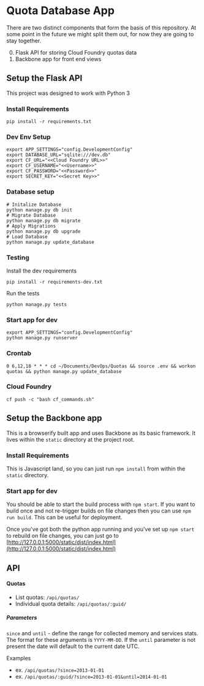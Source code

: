# Quota Database App
There are two distinct components that form the basis of this repository. At some point in the future we might split them out, for now they are going to stay together.

0. Flask API for storing Cloud Foundry quotas data
0. Backbone app for front end views

## Setup the Flask API
This project was designed to work with Python 3

### Install Requirements
```
pip install -r requirements.txt
```

### Dev Env Setup
```
export APP_SETTINGS="config.DevelopmentConfig"
export DATABASE_URL="sqlite:///dev.db"
export CF_URL="<<Cloud Foundry URL>>"
export CF_USERNAME="<<Username>>"
export CF_PASSWORD="<<Password>>"
export SECRET_KEY="<<Secret Key>>"
```

### Database setup
```
# Initalize Database
python manage.py db init
# Migrate Database
python manage.py db migrate
# Apply Migrations
python manage.py db upgrade
# Load Database
python manage.py update_database
```

### Testing
Install the dev requirements
```
pip install -r requirements-dev.txt
```

Run the tests
```
python manage.py tests
```

### Start app for dev
```
export APP_SETTINGS="config.DevelopmentConfig"
python manage.py runserver
```

### Crontab
```
0 6,12,18 * * * cd ~/Documents/DevOps/Quotas && source .env && workon quotas && python manage.py update_database
```

### Cloud Foundry
```
cf push -c "bash cf_commands.sh"
```

## Setup the Backbone app
This is a browserify built app and uses Backbone as its basic framework. It lives within the `static` directory at the project root.

### Install Requirements
This is Javascript land, so you can just run `npm install` from within the `static` directory.

### Start app for dev
You should be able to start the build process with `npm start`. If you want to build once and not re-trigger builds on file changes then you can use `npm run build`. This can be useful for deployment.

Once you've got both the python app running and you've set up `npm start` to rebuild on file changes, you can just go to [http://127.0.0.1:5000/static/dist/index.html](http://127.0.0.1:5000/static/dist/index.html)


## API

#### Quotas
- List quotas: `/api/quotas/`
- Individual quota details: `/api/quotas/:guid/`

##### Parameters
`since` and `until` - define the range for collected memory and services stats. The format for these arguments is `YYYY-MM-DD`.
If the `until` parameter is not present the date will default to the current date UTC.

Examples
- ex. `/api/quotas/?since=2013-01-01`
- ex. `/api/quotas/:guid/?since=2013-01-01&until=2014-01-01`
